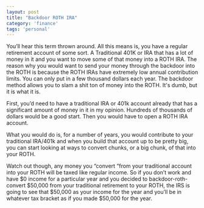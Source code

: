```yaml
---
layout: post
title: "Backdoor ROTH IRA"
category: 'finance'
tags: 'personal'
---
```


You’ll hear this term thrown around. All this means is, you have a regular retirement account of some sort. A Traditional 401K or IRA that has a lot of money in it and you want to move some of that money into a ROTH IRA. The reason why you would want to send your money through the backdoor into the ROTH is because the ROTH IRAs have extremely low annual contribution limits. You can only put in a few thousand dollars each year. The backdoor method allows you to slam a shit ton of money into the ROTH. It's dumb, but it is what it is.

First, you’d need to have a traditional IRA or 401k account already that has a significant amount of money in it in my opinion. Hundreds of thousands of dollars would be a good start. Then you would have to open a ROTH IRA account. 

What you would do is, for a number of years, you would contribute to your traditional IRA/401k and when you build that account up to be pretty big, you can start looking at ways to convert chunks, or a big chunk, of that into your ROTH. 

Watch out though, any money you “convert “from your traditional account into your ROTH will be taxed like regular income. So if you don’t work and have $0 income for a particular year and you decided to backdoor-roth-convert $50,000 from your traditional retirement to your ROTH, the IRS is going to see that $50,000 as your income for the year and you’ll be in whatever tax bracket as if you made $50,000 for the year.
